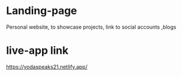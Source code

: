 # Landing-page
Personal website, to showcase projects, link to social accounts ,blogs 

# live-app link

https://yodaspeaks21.netlify.app/
